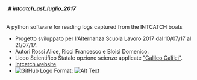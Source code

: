 
###### **.# intcatch_asl_luglio_2017** <h6>
A python software for reading logs captured from the INTCATCH boats

- Progetto sviluppato per l'Alternanza Scuola Lavoro 2017 dal 10/07/17 al 21/07/17.
- Autori Rossi Alice, Ricci Francesco e Bloisi Domenico.
- Liceo Scientifico Statale opzione scienze applicate ["Galileo Galilei"](https://www.galileivr.gov.it/).
- [Intcatch website](http://intcatch.eu/).
- ![GitHub Logo](/images/logogalilei.png)
Format: ![Alt Text](url)
